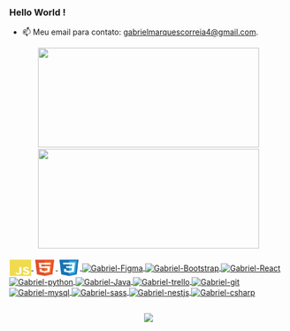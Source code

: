 ### Hello World !

- 📫 Meu email para contato: gabrielmarquescorreia4@gmail.com.

<div align="center">
  <a href="https://github.com/GabrielMarquesCorreia">
  <img height="180em" width="400em" src="https://github-readme-stats.vercel.app/api?username=GabrielMarquesCorreia&show_icons=true&theme=dark&count_private=true"/>
  <img height="180em" width="400em" src="https://github-readme-stats.vercel.app/api/top-langs/?username=GabrielMarquesCorreia&layout=compact&langs_count=7&theme=dark"/>
</div>
  
<div style="display: inline_block"><br>
  <img align="center" alt="Gabriel-Js" height="30" width="40" src="https://raw.githubusercontent.com/devicons/devicon/master/icons/javascript/javascript-plain.svg">
  <img align="center" alt="Gabriel-HTML" height="30" width="40" src="https://raw.githubusercontent.com/devicons/devicon/master/icons/html5/html5-original.svg">
  <img align="center" alt="Gabriel-CSS" height="30" width="40" src="https://raw.githubusercontent.com/devicons/devicon/master/icons/css3/css3-original.svg">
  <img align="center" alt="Gabriel-Figma" height="30" width="40" src="https://cdn.jsdelivr.net/gh/devicons/devicon/icons/figma/figma-original.svg">
  <img align="center" alt="Gabriel-Bootstrap" height="30" width="40" src="https://cdn.jsdelivr.net/gh/devicons/devicon/icons/bootstrap/bootstrap-original.svg">
  <img align="center" alt="Gabriel-React" height="30" width="40" src="https://cdn.jsdelivr.net/gh/devicons/devicon/icons/react/react-original.svg">
  <img align="center" alt="Gabriel-python" height="50" width="40" src="https://cdn.jsdelivr.net/gh/devicons/devicon/icons/python/python-original.svg" />
  <img align="center" alt="Gabriel-Java" height="50" width="60" src="https://cdn.jsdelivr.net/gh/devicons/devicon/icons/java/java-original-wordmark.svg">
  <img align="center" alt="Gabriel-trello" height="30" width="40" src="https://cdn.jsdelivr.net/gh/devicons/devicon/icons/trello/trello-plain.svg" />
  <img align="center" alt="Gabriel-git" height="35" width="40" src="https://cdn.jsdelivr.net/gh/devicons/devicon/icons/git/git-original.svg" />
  <img align="center" alt="Gabriel-mysql" height="35" width="40" src="https://cdn.jsdelivr.net/gh/devicons/devicon/icons/mysql/mysql-original.svg" />
  <img align="center" alt="Gabriel-sass" height="35" width="40" src="https://cdn.jsdelivr.net/gh/devicons/devicon/icons/sass/sass-original.svg" />
  <img align="center" alt="Gabriel-nestjs" height="35" width="40" src="https://cdn.jsdelivr.net/npm/@nestjs/cli@10.3.2/+esm" />
  <img align="center" alt="Gabriel-csharp" height="35" width="40" src="https://cdn.jsdelivr.net/gh/devicons/devicon/icons/csharp/csharp-original.svg" />
</div>  
  
##
 <div align="center">
  <a href="https://www.linkedin.com/in/gabriel-marques-correia-077949232/" target="_blank"><img src="https://img.shields.io/badge/-LinkedIn-%230077B5?style=for-the-badge&logo=linkedin&logoColor=white" target="_blank"></a>
  </div>  
  
  

  
